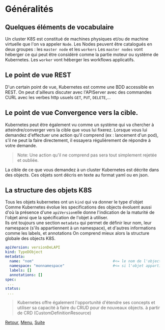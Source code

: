 # Généralités 
## Quelques éléments de vocabulaire
Un cluster K8S est constitué de machines physiques et/ou de machine virtuelle que l'on va appeler `Node`.
Les Nodes peuvent être catalogués en deux groupes : les `master node` et les `workers`
Les `master nodes` vont héberger ce qui peut être considéré comme la partie moteur ou système de Kubernetes.
Les `worker` vont héberger les workflows applicatifs.

## Le point de vue REST
D'un certain point de vue, Kubernetes est comme une BDD accessible en REST. 
On peut d'ailleurs discuter avec l'APIServer avec des commandes CURL avec les verbes http usuels `GET`, `PUT`, `DELETE`,...

## Le point de vue Convergence vers la cible.
Kubernetes peut être également vu comme un système qui va chercher à atteindre/converger vers la cible que vous lui fixerez.
Lorsque vous lui demandez d'effectuer une action qu'il comprend (ex : lancement d'un pod), s'il ne peut la faire directement, il essayera régulièrement de répondre à votre demande.

>Note: Une action qu'il ne comprend pas sera tout simplement rejetée et oubliée. 

La cible de ce que vous demandez à un cluster Kubernetes est décrite dans des objects. Ces objets sont décris en texte au format yaml ou en json.

## La structure des objets K8S
Tous les objets kubernetes ont un `kind` qui va donner le type d'objet
Comme Kubernetes évolue les specifications des objects évoluent aussi d'où la présence d'une `apiVersion`elle donne l'indication de la maturité de l'objet ainsi que la spécification de l'objet à utiliser.   
Ils ont toujours une section `metadata` qui permet de définir leur nom, leur namespace (s'ils appartiennent à un namespace), et d'autres informations comme les labels, et annotations 
On comprend mieux alors la structure globale des objects K8S. 
```yaml
apiVersion: versionDeLAPI
kind: TypeDObject
metadata:
  name: "nom"                                    #<= le nom de l'object
  namespace: "monnamespace"                      #<= si l'objet appartient à un namespace
  labels: []
  annotations: []
spec:
 ...
status:
 ...
```

> Kubernetes offre également l'opportunité d'étendre ses concepts et utiliser sa capacité à faire du CRUD pour de nouveaux objects.
à partir de CRD (CustomDefinitionResource)

[Retour](https://obeyler.github.io/Formation-K8S/Chapitres/TopologieK8S.html), [Menu](https://obeyler.github.io/Formation-K8S/), [Suite](https://obeyler.github.io/Formation-K8S/Chapitres/KubeConfig.html)
